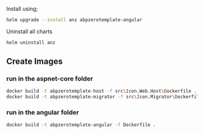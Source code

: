 Install using;

```bash
helm upgrade --install anz abpzerotemplate-angular
```

Uninstall all charts

```bash
helm uninstall anz
```

## Create Images

### run in the aspnet-core folder
```bash
docker build -t abpzerotemplate-host -f src\Icon.Web.Host\Dockerfile .
docker build -t abpzerotemplate-migrator -f src\Icon.Migrator\Dockerfile .
```

### run in the angular folder
```bash
docker build -t abpzerotemplate-angular -f Dockerfile . 
```
